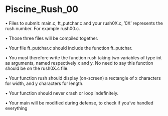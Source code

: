 # Piscine_Rush_00

• Files to submit: main.c, ft_putchar.c and your rush0X.c, ’0X’ represents the
rush number. For example rush00.c.

• Those three files will be compiled together.

• Your file ft_putchar.c should include the function ft_putchar.

• You must therefore write the function rush taking two variables of type int as
arguments, named respectively x and y. No need to say this function should be on
the rush0X.c file.

• Your function rush should display (on-screen) a rectangle of x characters for width,
and y characters for length.

• Your function should never crash or loop indefinitely.

• Your main will be modified during defense, to check if you’ve handled everything
